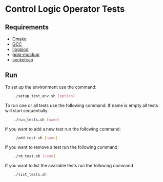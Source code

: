 # Control Logic Operator Tests

## Requirements

- [Cmake](https://cmake.org/cmake/help/latest/guide/tutorial/index.html)
- [GCC](https://gcc.gnu.org/)
- [libgpiod](https://github.com/brgl/libgpiod)
- [gpio\-mockup](https://docs.kernel.org/admin-guide/gpio/gpio-mockup.html)
- [socketcan](https://docs.kernel.org/networking/can.html)

## Run

To set up the environment use the command:
```bash
    ./setup_test_env.sh [option]
```
To run one or all tests use the following command.
If name is empty all tests will start sequentially
```bash
    ./run_tests.sh [name]
```
If you want to add a new test run the following command:
```sh
    ./add_test.sh [name]
```
If you want to remove a test run the following command:
```sh
    ./rm_test.sh [name]
```
If you want to list the available tests run the following command 
```sh
    ./list_tests.sh
```
